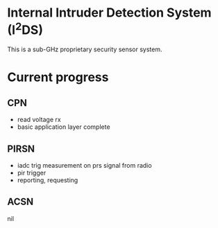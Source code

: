 # Internal Intruder Detection System (I<sup>2</sup>DS)

This is a sub-GHz proprietary security sensor system. 
 
# Current progress
## CPN
* read voltage rx
* basic application layer complete

## PIRSN
* iadc trig measurement on prs signal from radio
* pir trigger
* reporting, requesting

## ACSN
nil